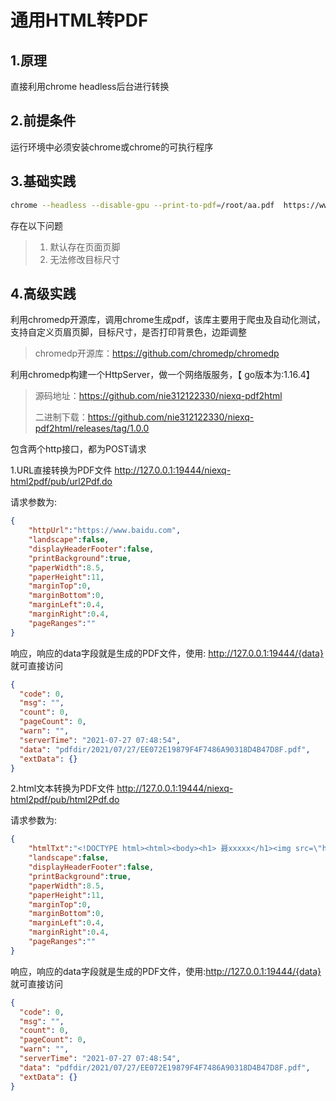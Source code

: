 # 通用HTML转PDF

## 1.原理

直接利用chrome headless后台进行转换

## 2.前提条件

运行环境中必须安装chrome或chrome的可执行程序

## 3.基础实践

```bash
chrome --headless --disable-gpu --print-to-pdf=/root/aa.pdf  https://www.baidu.com
```

存在以下问题

> 1. 默认存在页面页脚
> 2. 无法修改目标尺寸

## 4.高级实践

利用chromedp开源库，调用chrome生成pdf，该库主要用于爬虫及自动化测试，支持自定义页眉页脚，目标尺寸，是否打印背景色，边距调整

> chromedp开源库：<https://github.com/chromedp/chromedp>

利用chromedp构建一个HttpServer，做一个网络版服务，【 go版本为:1.16.4】

> 源码地址：<https://github.com/nie312122330/niexq-pdf2html>
>
> 二进制下载：<https://github.com/nie312122330/niexq-pdf2html/releases/tag/1.0.0>

包含两个http接口，都为POST请求

1.URL直接转换为PDF文件 <http://127.0.0.1:19444/niexq-html2pdf/pub/url2Pdf.do>

请求参数为:

```json
{
    "httpUrl":"https://www.baidu.com",
    "landscape":false,
    "displayHeaderFooter":false,
    "printBackground":true,
    "paperWidth":8.5,
    "paperHeight":11,
    "marginTop":0,
    "marginBottom":0,
    "marginLeft":0.4,
    "marginRight":0.4,
    "pageRanges":""
}
```

响应，响应的data字段就是生成的PDF文件，使用: <http://127.0.0.1:19444/{data}>就可直接访问

```json
{
  "code": 0,
  "msg": "",
  "count": 0,
  "pageCount": 0,
  "warn": "",
  "serverTime": "2021-07-27 07:48:54",
  "data": "pdfdir/2021/07/27/EE072E19879F4F7486A90318D4B47D8F.pdf",
  "extData": {}
}
```

2.html文本转换为PDF文件 <http://127.0.0.1:19444/niexq-html2pdf/pub/html2Pdf.do>

请求参数为:

```json
{
    "htmlTxt":"<!DOCTYPE html><html><body><h1> 聂xxxxx</h1><img src=\"https://sanzi-oss.widthsoft.com/fixdir/fix_icon/c_system/40.png\" /></body></html>",
    "landscape":false,
    "displayHeaderFooter":false,
    "printBackground":true,
    "paperWidth":8.5,
    "paperHeight":11,
    "marginTop":0,
    "marginBottom":0,
    "marginLeft":0.4,
    "marginRight":0.4,
    "pageRanges":""
}
```

响应，响应的data字段就是生成的PDF文件，使用:<http://127.0.0.1:19444/{data}>就可直接访问

```json
{
  "code": 0,
  "msg": "",
  "count": 0,
  "pageCount": 0,
  "warn": "",
  "serverTime": "2021-07-27 07:48:54",
  "data": "pdfdir/2021/07/27/EE072E19879F4F7486A90318D4B47D8F.pdf",
  "extData": {}
}
```